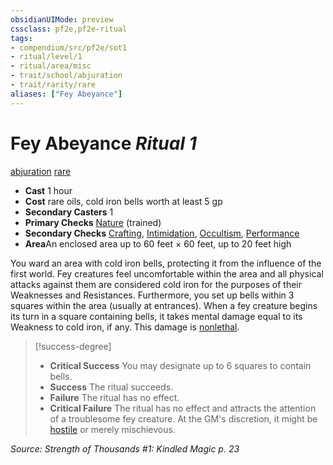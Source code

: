 ```yaml
---
obsidianUIMode: preview
cssclass: pf2e,pf2e-ritual
tags:
- compendium/src/pf2e/sot1
- ritual/level/1
- ritual/area/misc
- trait/school/abjuration
- trait/rarity/rare
aliases: ["Fey Abeyance"]
---
```

# Fey Abeyance *Ritual 1*  
[abjuration](abjuration.md)  [rare](rare.md)  

- **Cast** 1 hour
- **Cost** rare oils, cold iron bells worth at least 5 gp
- **Secondary Casters** 1
- **Primary Checks** [Nature](../../skills.md#Nature) (trained)
- **Secondary Checks** [Crafting](../../skills.md#Crafting), [Intimidation](../../skills.md#Intimidation), [Occultism](../../skills.md#Occultism), [Performance](../../skills.md#Performance)
- **Area**An enclosed area up to 60 feet × 60 feet, up to 20 feet high

You ward an area with cold iron bells, protecting it from the influence of the first world. Fey creatures feel uncomfortable within the area and all physical attacks against them are considered cold iron for the purposes of their Weaknesses and Resistances. Furthermore, you set up bells within 3 squares within the area (usually at entrances). When a fey creature begins its turn in a square containing bells, it takes mental damage equal to its Weakness to cold iron, if any. This damage is [nonlethal](nonlethal.md).

> [!success-degree] 
> - **Critical Success** You may designate up to 6 squares to contain bells.
> - **Success** The ritual succeeds.
> - **Failure** The ritual has no effect.
> - **Critical Failure** The ritual has no effect and attracts the attention of a troublesome fey creature. At the GM's discretion, it might be [hostile](conditions.md#Hostile) or merely mischievous.

*Source: Strength of Thousands #1: Kindled Magic p. 23*
